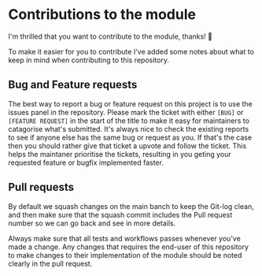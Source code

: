 # Contributions to the module
I'm thrilled that you want to contribute to the module, thanks! 🥳

To make it easier for you to contribute I've added some notes about what to keep in mind when contributing to this repository.

## Bug and Feature requests
The best way to report a bug or feature request on this project is to use the issues panel in the repository. Please mark the ticket with either `[BUG]` or `[FEATURE REQUEST]` in the start of the title to make it easy for maintainers to catagorise what's submitted. It's always nice to check the existing reports to see if anyone else has the same bug or request as you. If that's the case then you should rather give that ticket a upvote and follow the ticket. This helps the maintaner prioritise the tickets, resulting in you geting your requested feature or bugfix implemented faster.  

## Pull requests
By default we squash changes on the main banch to keep the Git-log clean, and then make sure that the squash commit includes the Pull request number so we can go back and see in more details. 

Always make sure that all tests and workflows passes whenever you've made a change. Any changes that requires the end-user of this repository to make changes to their implementation of the module should be noted clearly in the pull request.